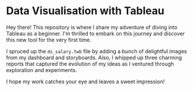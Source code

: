 # Data Visualisation with Tableau
Hey there! This repository is where I share my adventure of diving into Tableau as a beginner. I'm thrilled to embark on this journey and discover this new tool for the very first time. 

I spruced up the `ds_salary.twb` file by adding a bunch of delightful images from my dashboard and storyboards. Also, I whipped up three charming reports that captured the evolution of my ideas as I ventured through exploration and experiments.

I hope my work catches your eye and leaves a sweet impression!